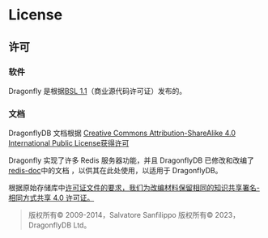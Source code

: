 # License
## 许可
### 软件
Dragonfly 是根据[BSL 1.1](https://github.com/dragonflydb/dragonfly/blob/main/LICENSE.md)（商业源代码许可证）发布的。

### 文档
DragonflyDB 文档根据 [Creative Commons Attribution-ShareAlike 4.0 International Public License获得许可](https://creativecommons.org/licenses/by-sa/4.0/)



Dragonfly 实现了许多 Redis 服务器功能，并且 DragonflyDB 已修改和改编了[redis-doc](https://github.com/redis/redis-doc/)中的文档 ，以供其在此处使用，以适用于 DragonflyDB。

根据原始存储库中[许可证文件的要求，我们为改编材料保留相同的知识共享署名-相同方式共享 4.0 许可证。](https://github.com/redis/redis-doc/blob/master/LICENSE)

> 版权所有© 2009-2014，Salvatore Sanfilippo
版权所有© 2023，DragonflyDB Ltd。